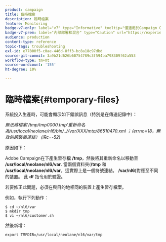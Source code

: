 ```yaml
---
product: campaign
title: 臨時檔案
description: 臨時檔案
feature: Monitoring
badge-v7-only: label="v7" type="Informative" tooltip="僅適用於Campaign Classic v7"
badge-v7-prem: label="內部部署和混合" type="Caution" url="https://experienceleague.adobe.com/docs/campaign-classic/using/installing-campaign-classic/architecture-and-hosting-models/hosting-models-lp/hosting-models.html?lang=zh-Hant" tooltip="僅適用於內部部署和混合部署"
audience: production
content-type: reference
topic-tags: troubleshooting
exl-id: e77800f5-c0ae-446d-8ff3-bc8a18c97dbd
source-git-commit: 3a9b21d626b60754789c3f594ba798309f62a553
workflow-type: tm+mt
source-wordcount: '155'
ht-degree: 10%

---
```


# 臨時檔案{#temporary-files}



系統投入生產時，可能會顯示如下錯誤訊息（特別是在傳送記錄中）：

*無法將檔案&#39;/tmp/tmp0000.tmp&#39;重新命名為/usr/local/neolane/nl6/bin/..//var/XXX/mta/86510470.xml ；（errno=18，無效的跨裝置連結） (iRc=-52)*

原因如下：

Adobe Campaign在下產生暫存檔 **/tmp**，然後將其重新命名以移動至 **/usr/local/neolane/nl6/var**. 當兩個資料夾(**/tmp** 和 **/usr/local/neolane/nl6/var**，這實際上是一個符號連結， **/var/nl6**)對應至不同的裝置。 此 **df** 指令用於驗證。

若要修正此問題，必須在與目的地相同的裝置上產生暫存檔案。

例如，執行下列動作：

```
$ cd ~/nl6/var
$ mkdir tmp
$ vi ~/nl6/customer.sh
```

然後新增：

```
export TMPDIR=/usr/local/neolane/nl6/var/tmp 
```
